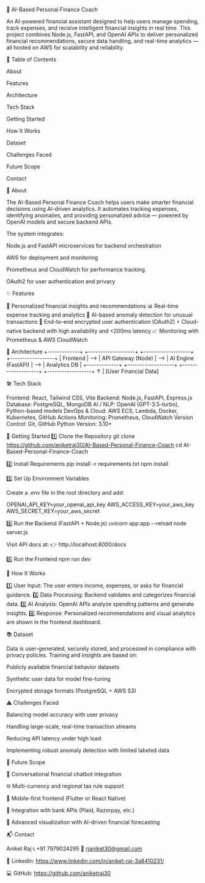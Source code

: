 💸 AI-Based Personal Finance Coach

An AI-powered financial assistant designed to help users manage spending, track expenses, and receive intelligent financial insights in real time.
This project combines Node.js, FastAPI, and OpenAI APIs to deliver personalized financial recommendations, secure data handling, and real-time analytics — all hosted on AWS for scalability and reliability.

📌 Table of Contents

About

Features

Architecture

Tech Stack

Getting Started

How It Works

Dataset

Challenges Faced

Future Scope

Contact

📖 About

The AI-Based Personal Finance Coach helps users make smarter financial decisions using AI-driven analytics.
It automates tracking expenses, identifying anomalies, and providing personalized advice — powered by OpenAI models and secure backend APIs.

The system integrates:

Node.js and FastAPI microservices for backend orchestration

AWS for deployment and monitoring

Prometheus and CloudWatch for performance tracking

OAuth2 for user authentication and privacy

✨ Features

💬 Personalized financial insights and recommendations
📊 Real-time expense tracking and analytics
🧠 AI-based anomaly detection for unusual transactions
🔐 End-to-end encrypted user authentication (OAuth2)
⚡ Cloud-native backend with high availability and <200ms latency
📈 Monitoring with Prometheus & AWS CloudWatch

🧩 Architecture
+-------------+      +-------------------+      +-------------------+      +------------------+
|  Frontend   | -->  |  API Gateway (Node) | --> |  AI Engine (FastAPI) | --> |  Analytics DB   |
+-------------+      +-------------------+      +-------------------+      +------------------+
                                                        ↑
                                                        |
                                                [User Financial Data]

🛠 Tech Stack

Frontend: React, Tailwind CSS, Vite
Backend: Node.js, FastAPI, Express.js
Database: PostgreSQL, MongoDB
AI / NLP: OpenAI (GPT-3.5-turbo), Python-based models
DevOps & Cloud: AWS ECS, Lambda, Docker, Kubernetes, GitHub Actions
Monitoring: Prometheus, CloudWatch
Version Control: Git, GitHub
Python Version: 3.10+

🚀 Getting Started
1️⃣ Clone the Repository
git clone https://github.com/aniketraj30/AI-Based-Personal-Finance-Coach
cd AI-Based-Personal-Finance-Coach

2️⃣ Install Requirements
pip install -r requirements.txt
npm install

3️⃣ Set Up Environment Variables

Create a .env file in the root directory and add:

OPENAI_API_KEY=your_openai_api_key
AWS_ACCESS_KEY=your_aws_key
AWS_SECRET_KEY=your_aws_secret

4️⃣ Run the Backend (FastAPI + Node.js)
uvicorn app:app --reload
node server.js


Visit API docs at:
👉 http://localhost:8000/docs

5️⃣ Run the Frontend
npm run dev

🧠 How It Works

1️⃣ User Input: The user enters income, expenses, or asks for financial guidance.
2️⃣ Data Processing: Backend validates and categorizes financial data.
3️⃣ AI Analysis: OpenAI APIs analyze spending patterns and generate insights.
4️⃣ Response: Personalized recommendations and visual analytics are shown in the frontend dashboard.

📚 Dataset

Data is user-generated, securely stored, and processed in compliance with privacy policies.
Training and insights are based on:

Publicly available financial behavior datasets

Synthetic user data for model fine-tuning

Encrypted storage formats (PostgreSQL + AWS S3)

⚠️ Challenges Faced

Balancing model accuracy with user privacy

Handling large-scale, real-time transaction streams

Reducing API latency under high load

Implementing robust anomaly detection with limited labeled data

🚧 Future Scope

💬 Conversational financial chatbot integration

🌐 Multi-currency and regional tax rule support

📱 Mobile-first frontend (Flutter or React Native)

🤝 Integration with bank APIs (Plaid, Razorpay, etc.)

🧩 Advanced visualization with AI-driven financial forecasting

📬 Contact

Aniket Raj
📞 +91 7979024295
📧 rjaniket30@gmail.com

🔗 LinkedIn: https://www.linkedin.com/in/aniket-raj-3a8410231/

💻 GitHub: https://github.com/aniketraj30
